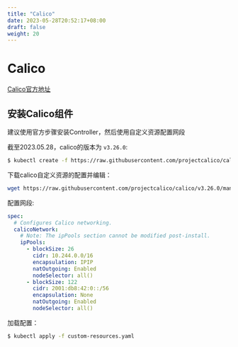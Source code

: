 ```yaml
---
title: "Calico"
date: 2023-05-28T20:52:17+08:00
draft: false
weight: 20
---
```


# Calico

[Calico官方地址](https://docs.tigera.io/calico/latest/getting-started/kubernetes/quickstart)

## 安装Calico组件

建议使用官方步骤安装Controller，然后使用自定义资源配置网段

截至2023.05.28，calico的版本为 `v3.26.0`:

```bash
$ kubectl create -f https://raw.githubusercontent.com/projectcalico/calico/v3.26.0/manifests/tigera-operator.yaml
```

下载calico自定义资源的配置并编辑：
```bash
wget https://raw.githubusercontent.com/projectcalico/calico/v3.26.0/manifests/custom-resources.yaml
```

配置网段:
```yaml
spec:
  # Configures Calico networking.
  calicoNetwork:
    # Note: The ipPools section cannot be modified post-install.
    ipPools:
      - blockSize: 26
        cidr: 10.244.0.0/16
        encapsulation: IPIP
        natOutgoing: Enabled
        nodeSelector: all()
      - blockSize: 122
        cidr: 2001:db8:42:0::/56
        encapsulation: None
        natOutgoing: Enabled
        nodeSelector: all()
```

加载配置：

```bash
$ kubectl apply -f custom-resources.yaml
```

